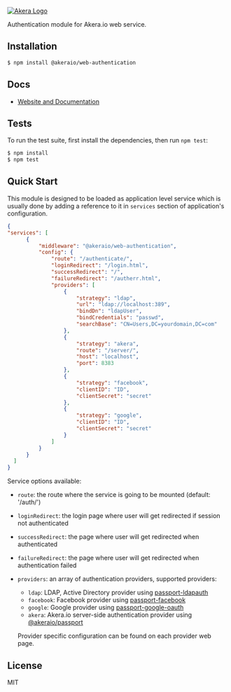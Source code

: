 [![Akera Logo](http://akera.io/logo.png)](http://akera.io/)

  Authentication module for Akera.io web service.

## Installation

```bash
$ npm install @akeraio/web-authentication
```

## Docs

  * [Website and Documentation](http://akera.io/)


## Tests

  To run the test suite, first install the dependencies, then run `npm test`:

```bash
$ npm install
$ npm test
```

## Quick Start

  This module is designed to be loaded as application level service which 
  is usually done by adding a reference to it in `services` section of 
  application's configuration.
   
  ```json
{
  "services": [
		{ 
			"middleware": "@akeraio/web-authentication",
			"config": {
				"route": "/authenticate/",
				"loginRedirect": "/login.html",
				"successRedirect": "/",
				"failureRedirect": "/autherr.html",
				"providers": [
					{ 
						"strategy": "ldap",
					  	"url": "ldap://localhost:389",
						"bindDn": "ldapUser",
						"bindCredentials": "passwd",
						"searchBase": "CN=Users,DC=yourdomain,DC=com"
					},
					{ 
						"strategy": "akera",
						"route": "/server/",
					  	"host": "localhost",
						"port": 8383
					},
					{ 
						"strategy": "facebook",
					  	"clientID": "ID",
						"clientSecret": "secret"
					},
					{ 
						"strategy": "google",
					  	"clientID": "ID",
						"clientSecret": "secret"
					}
				]
			}
		}
	]
}
  ```
  
  Service options available:
  - `route`: the route where the service is going to be mounted (default: '/auth/')
  - `loginRedirect`: the login page where user will get redirected if session not authenticated
  - `successRedirect`: the page where user will get redirected when authenticated
  - `failureRedirect`: the page where user will get redirected when authentication failed
  - `providers`: an array of authentication providers, supported providers:
  	- `ldap`: LDAP, Active Directory provider using [passport-ldapauth](https://github.com/vesse/passport-ldapauth)
	- `facebook`: Facebook provider using [passport-facebook](https://github.com/jaredhanson/passport-facebook)
  	- `google`: Google provider using [passport-google-oauth](https://github.com/jaredhanson/passport-google-oauth)
  	- `akera`: Akera.io server-side authentication provider using [@akeraio/passport](https://github.com/akera-io/passport-akera)
  	
  	Provider specific configuration can be found on each provider web page.  	
  
## License
	
MIT 

  	